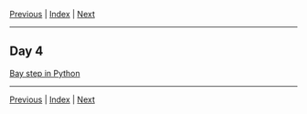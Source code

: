 [Previous](day3.md) | [Index](index.md) | [Next](day5.md)

---

## Day 4

[Bay step in Python](python.md)

---

[Previous](day3.md) | [Index](index.md) | [Next](day5.md)
